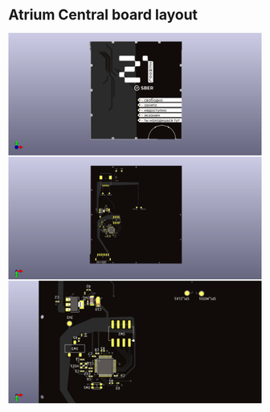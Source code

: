# Atrium Central board layout

![alt text](Pictures/ClusterMonitor_2floor_atriumModule_moscow.png)
![alt text](Pictures/ClusterMonitor_2floor_atriumModule_moscow_bck.png)
![alt text](Pictures/ClusterMonitor_2floor_atriumModule_moscow_zoom.png)



